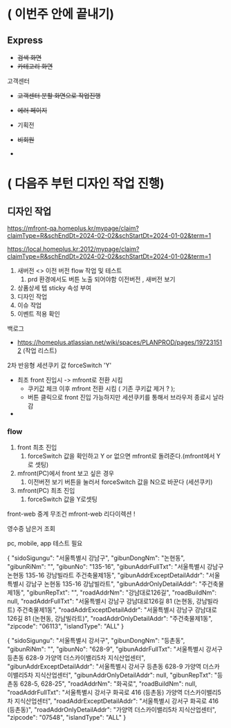 

# ( 이번주 안에 끝내기)
## Express 
- ~~검색 화면~~
- ~~카테고리 화면~~


고객센터
- ~~고객센터 분할 화면으로 작업진행~~


- ~~에러 페이지~~
- 기획전 
- ~~비회원~~
- 

# ( 다음주 부턴 디자인 작업 진행)
## 디자인 작업 

https://mfront-qa.homeplus.kr/mypage/claim?claimType=R&schEndDt=2024-02-02&schStartDt=2024-01-02&term=1

https://local.homeplus.kr:2012/mypage/claim?claimType=R&schEndDt=2024-02-02&schStartDt=2024-01-02&term=1




 1.  새버전 <> 이전 버전 flow 작업  및 테스트
	 1. prd 환경에서도 버튼 노출 되어야함 이전버전 , 새버전 보기
 2. 상품상세 텝 sticky 속성 부여
 3. 디자인 작업
 4. 이슈 작업
 5. 이벤트 적용 확인


백로그

- https://homeplus.atlassian.net/wiki/spaces/PLANPROD/pages/197231512 (작업 리스트)



2차 반응형
 세션쿠키 값 forceSwitch 'Y'

- 최초 front 진입시 -> mfront로 전환 시킴
	- 쿠키값 체크 이후 mfront 전환 시킴  ( 기존 쿠키값 제거 ? );
	- 버튼 클릭으로 front 진입 가능하지만 세션쿠키를 통해서 브라우저 종료시 날라감
- 

### flow
1. front 최초 진입
	1. forceSwitch 값을 확인하고 Y or 없으면 mfront로 돌려준다.(mfront에서 Y로 셋팅)
2. mfront(PC)에서 front 보고 싶은 경우
	1. 이전버전 보기 버튼을 눌러서 forceSwitch 값을 N으로 바꾼다 (세션쿠키)
3. mfront(PC) 최초 진입
	1. forceSwitch 값을  Y로셋팅


front-web 중계 무조건 mfront-web 리다이렉션 !




영수증 남은거 조회

pc, mobile, app 테스트 필요



{
    "sidoSigungu": "서울특별시 강남구",
    "gibunDongNm": "논현동",
    "gibunRiNm": "",
    "gibunNo": "135-16",
    "gibunAddrFullTxt": "서울특별시 강남구 논현동 135-16 강남빌라트 주건축물제1동",
    "gibunAddrExceptDetailAddr": "서울특별시 강남구 논현동 135-16 강남빌라트",
    "gibunAddrOnlyDetailAddr": "주건축물제1동",
    "gibunRepTxt": "",
    "roadAddrNm": "강남대로126길",
    "roadBuildNm": null,
    "roadAddrFullTxt": "서울특별시 강남구 강남대로126길 81 (논현동, 강남빌라트) 주건축물제1동",
    "roadAddrExceptDetailAddr": "서울특별시 강남구 강남대로126길 81 (논현동, 강남빌라트)",
    "roadAddrOnlyDetailAddr": "주건축물제1동",
    "zipcode": "06113",
    "islandType": "ALL"
}

{
    "sidoSigungu": "서울특별시 강서구",
    "gibunDongNm": "등촌동",
    "gibunRiNm": "",
    "gibunNo": "628-9",
    "gibunAddrFullTxt": "서울특별시 강서구 등촌동 628-9 가양역 더스카이밸리5차 지식산업센터",
    "gibunAddrExceptDetailAddr": "서울특별시 강서구 등촌동 628-9 가양역 더스카이밸리5차 지식산업센터",
    "gibunAddrOnlyDetailAddr": null,
    "gibunRepTxt": "등촌동 628-5, 628-25",
    "roadAddrNm": "화곡로",
    "roadBuildNm": null,
    "roadAddrFullTxt": "서울특별시 강서구 화곡로 416 (등촌동) 가양역 더스카이밸리5차 지식산업센터",
    "roadAddrExceptDetailAddr": "서울특별시 강서구 화곡로 416 (등촌동)",
    "roadAddrOnlyDetailAddr": "가양역 더스카이밸리5차 지식산업센터",
    "zipcode": "07548",
    "islandType": "ALL"
}